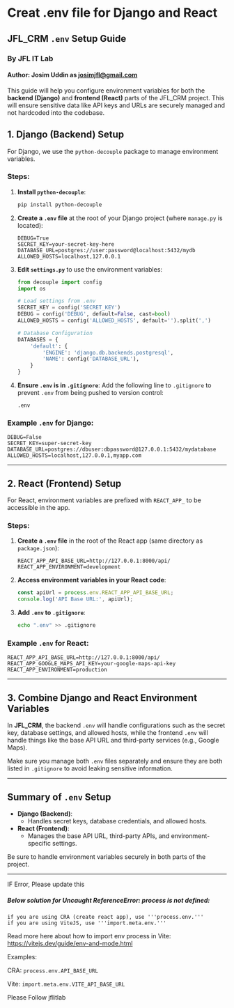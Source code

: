 
# Creat .env file for Django and React 
## JFL_CRM `.env` Setup Guide
### By JFL IT Lab
#### Author: Josim Uddin as josimjfl@gmail.com
This guide will help you configure environment variables for both the **backend (Django)** and **frontend (React)** parts of the JFL_CRM project. This will ensure sensitive data like API keys and URLs are securely managed and not hardcoded into the codebase.

## 1. Django (Backend) Setup

For Django, we use the `python-decouple` package to manage environment variables.

### Steps:

1. **Install `python-decouple`**:
   ```bash
   pip install python-decouple
   ```

2. **Create a `.env` file** at the root of your Django project (where `manage.py` is located):
   ```env
   DEBUG=True
   SECRET_KEY=your-secret-key-here
   DATABASE_URL=postgres://user:password@localhost:5432/mydb
   ALLOWED_HOSTS=localhost,127.0.0.1
   ```

3. **Edit `settings.py`** to use the environment variables:
   
   ```python
   from decouple import config
   import os

   # Load settings from .env
   SECRET_KEY = config('SECRET_KEY')
   DEBUG = config('DEBUG', default=False, cast=bool)
   ALLOWED_HOSTS = config('ALLOWED_HOSTS', default='').split(',')

   # Database Configuration
   DATABASES = {
       'default': {
           'ENGINE': 'django.db.backends.postgresql',
           'NAME': config('DATABASE_URL'),
       }
   }
   ```

4. **Ensure `.env` is in `.gitignore`**:
   Add the following line to `.gitignore` to prevent `.env` from being pushed to version control:
   ```
   .env
   ```

### Example `.env` for Django:

```env
DEBUG=False
SECRET_KEY=super-secret-key
DATABASE_URL=postgres://dbuser:dbpassword@127.0.0.1:5432/mydatabase
ALLOWED_HOSTS=localhost,127.0.0.1,myapp.com
```

---

## 2. React (Frontend) Setup

For React, environment variables are prefixed with `REACT_APP_` to be accessible in the app.

### Steps:

1. **Create a `.env` file** in the root of the React app (same directory as `package.json`):
   ```env
   REACT_APP_API_BASE_URL=http://127.0.0.1:8000/api/
   REACT_APP_ENVIRONMENT=development
   ```

2. **Access environment variables in your React code**:
   ```javascript
   const apiUrl = process.env.REACT_APP_API_BASE_URL;
   console.log('API Base URL:', apiUrl);
   ```

3. **Add `.env` to `.gitignore`**:
   ```bash
   echo ".env" >> .gitignore
   ```

### Example `.env` for React:

```env
REACT_APP_API_BASE_URL=http://127.0.0.1:8000/api/
REACT_APP_GOOGLE_MAPS_API_KEY=your-google-maps-api-key
REACT_APP_ENVIRONMENT=production
```

---

## 3. Combine Django and React Environment Variables

In **JFL_CRM**, the backend `.env` will handle configurations such as the secret key, database settings, and allowed hosts, while the frontend `.env` will handle things like the base API URL and third-party services (e.g., Google Maps).

Make sure you manage both `.env` files separately and ensure they are both listed in `.gitignore` to avoid leaking sensitive information.

---

## Summary of `.env` Setup

- **Django (Backend)**: 
  - Handles secret keys, database credentials, and allowed hosts.
- **React (Frontend)**:
  - Manages the base API URL, third-party APIs, and environment-specific settings.

Be sure to handle environment variables securely in both parts of the project.

---


IF Error, Please update this
##### Below solution for Uncaught ReferenceError: process is not defined:

    if you are using CRA (create react app), use '''process.env.'''
    if you are using ViteJS, use '''import.meta.env.'''

Read more here about how to import env process in Vite: https://vitejs.dev/guide/env-and-mode.html

Examples:

CRA: ```process.env.API_BASE_URL```

Vite: ```import.meta.env.VITE_API_BASE_URL```

Please Follow jflitlab
